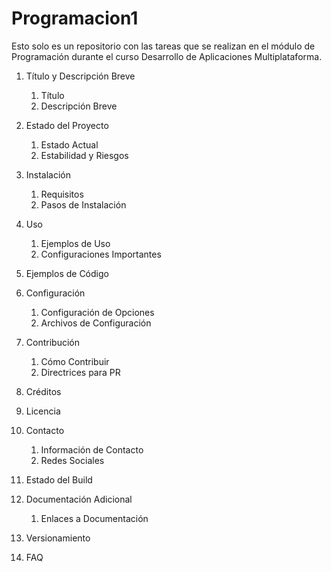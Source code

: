 # Programacion1

Esto solo es un repositorio con las tareas que se realizan en el módulo de Programación durante el curso Desarrollo de Aplicaciones Multiplataforma.


1. Título y Descripción Breve
    1. Título
    2. Descripción Breve

2. Estado del Proyecto
    1. Estado Actual
    2. Estabilidad y Riesgos

3. Instalación
    1. Requisitos
    2. Pasos de Instalación

4. Uso
    1. Ejemplos de Uso
    2. Configuraciones Importantes

5. Ejemplos de Código

6. Configuración
    1. Configuración de Opciones
    2. Archivos de Configuración

7. Contribución
    1. Cómo Contribuir
    2. Directrices para PR

8. Créditos

9. Licencia

10. Contacto
    1. Información de Contacto
    2. Redes Sociales

11. Estado del Build

12. Documentación Adicional
    1. Enlaces a Documentación

13. Versionamiento

14. FAQ
